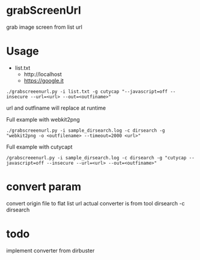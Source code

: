 # grabScreenUrl
grab image screen from list url 

# Usage 
- list.txt
    - http://localhost
    - https://google.it

```{r, engine='bash', count_lines}
./grabscreeenurl.py -i list.txt -g cutycap "--javascript=off --insecure --url=<url> --out=<outfiname>"
```
url and outfiname will replace at runtime

Full example with webkit2png
```{r, engine='bash', count_lines}
./grabscreeenurl.py -i sample_dirsearch.log -c dirsearch -g "webkit2png -o <outfilename> --timeout=2000 <url>"
```

Full example with cutycapt
```{r, engine='bash', count_lines}
/grabscreeenurl.py -i sample_dirsearch.log -c dirsearch -g "cutycap --javascript=off --insecure --url=<url> --out=<outfiname>"
```

# convert param 
convert origin file to flat list url
actual converter is from tool dirsearch -c dirsearch

# todo
implement converter from dirbuster


